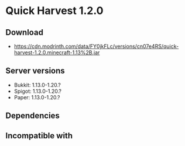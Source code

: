 # Quick Harvest 1.2.0

## Download
- https://cdn.modrinth.com/data/FY0jkFLc/versions/cn07e4RS/quick-harvest-1.2.0.minecraft-1.13%2B.jar

## Server versions
- Bukkit: 1.13.0-1.20.?
- Spigot: 1.13.0-1.20.?
- Paper: 1.13.0-1.20.?

## Dependencies

## Incompatible with